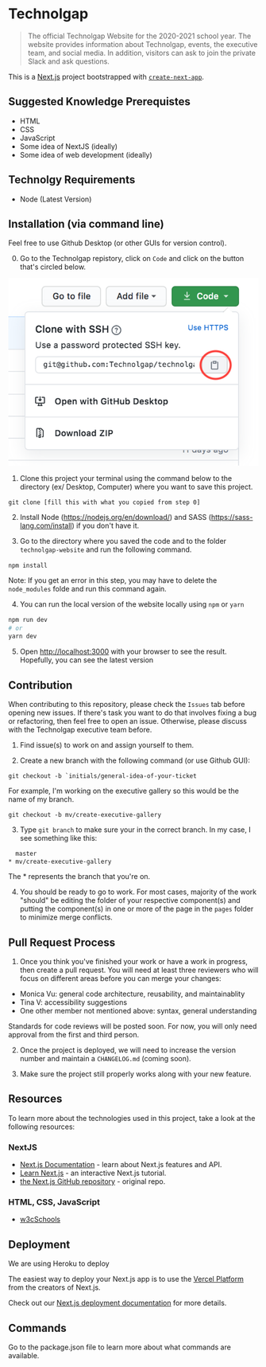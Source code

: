 # Technolgap
> The official Technolgap Website for the 2020-2021 school year. The website provides information about Technolgap, events, the executive team, and social media. In addition, visitors can ask to join the private Slack and ask questions. 

This is a [Next.js](https://nextjs.org/) project bootstrapped with [`create-next-app`](https://github.com/vercel/next.js/tree/canary/packages/create-next-app).

## Suggested Knowledge Prerequistes  
* HTML
* CSS 
* JavaScript
* Some idea of NextJS (ideally)
* Some idea of web development (ideally)

## Technolgy Requirements 
* Node (Latest Version)

## Installation (via command line)
Feel free to use Github Desktop (or other GUIs for version control).

0. Go to the Technolgap repistory, click on `Code` and click on the button that's circled below. 

![Cloning](images/README/CloningWithSSH.png)

1. Clone this project your terminal using the command below to the directory (ex/ Desktop, Computer) where you want to save this project.

```
git clone [fill this with what you copied from step 0]
```

2. Install Node (https://nodejs.org/en/download/) and SASS (https://sass-lang.com/install) if you don't have it. 

3. Go to the directory where you saved the code and to the folder `technolgap-website` and run the following command. 

`npm install` 

Note: If you get an error in this step, you may have to delete the `node_modules` folde and run this command again. 

4. You can run the local version of the website locally using `npm` or `yarn` 
 
```bash
npm run dev
# or
yarn dev
```
5. Open [http://localhost:3000](http://localhost:3000) with your browser to see the result. Hopefully, you can see the latest version

## Contribution
When contributing to this repository, please check the `Issues` tab before opening new issues. If there's task you want to do that involves fixing a bug or refactoring, then feel free to open an issue. Otherwise, please discuss with the Technolgap executive team before. 

1. Find issue(s) to work on and assign yourself to them. 

2. Create a new branch with the following command (or use Github GUI):

```
git checkout -b `initials/general-idea-of-your-ticket

```

For example, I'm working on the executive gallery so this would be the name of my branch.

```
git checkout -b mv/create-executive-gallery

```

3. Type `git branch` to make sure your in the correct branch. In my case, I see something like this:

```
  master
* mv/create-executive-gallery
```

The * represents the branch that you're on. 

4. You should be ready to go to work. For most cases, majority of the work "should" be editing the folder of your respective component(s) and putting the component(s) in one or more of the page in the `pages` folder to minimize merge conflicts. 

## Pull Request Process
1. Once you think you've finished your work or have a work in progress, then create a pull request. You will need at least three reviewers who will focus on different areas before you can merge your changes: 
* Monica Vu: general code architecture, reusability, and maintainablity
* Tina V: accessibility suggestions
* One other member not mentioned above: syntax, general understanding 

Standards for code reviews will be posted soon. For now, you will only need approval from the first and third person. 

2. Once the project is deployed, we will need to increase the version number and maintain a `CHANGELOG.md` (coming soon).

3. Make sure the project still properly works along with your new feature.

## Resources 

To learn more about the technologies used in this project, take a look at the following resources:

### NextJS
- [Next.js Documentation](https://nextjs.org/docs) - learn about Next.js features and API.
- [Learn Next.js](https://nextjs.org/learn) - an interactive Next.js tutorial.
- [the Next.js GitHub repository](https://github.com/vercel/next.js/) - original repo.

### HTML, CSS, JavaScript
- [w3cSchools](https://www.w3schools.com/)

## Deployment 
We are using Heroku to deploy 

The easiest way to deploy your Next.js app is to use the [Vercel Platform](https://vercel.com/import?utm_medium=default-template&filter=next.js&utm_source=create-next-app&utm_campaign=create-next-app-readme) from the creators of Next.js.

Check out our [Next.js deployment documentation](https://nextjs.org/docs/deployment) for more details.

## Commands
Go to the package.json file to learn more about what commands are available.
